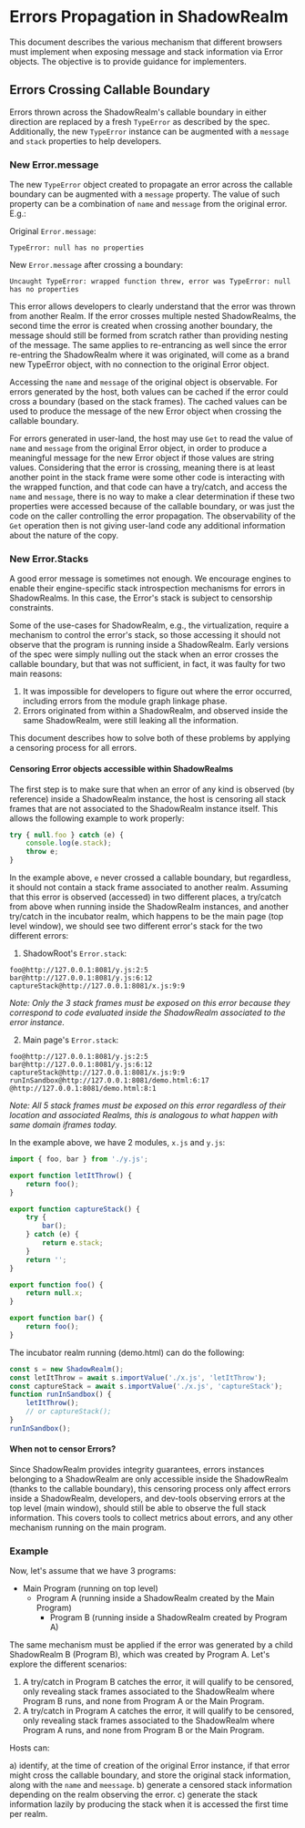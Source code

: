# Errors Propagation in ShadowRealm

This document describes the various mechanism that different browsers must implement when exposing message and stack information via Error objects. The objective is to provide guidance for implementers.

## Errors Crossing Callable Boundary

Errors thrown across the ShadowRealm's callable boundary in either direction are replaced by a fresh `TypeError` as described by the spec. Additionally, the new `TypeError` instance can be augmented with a `message` and `stack` properties to help developers.

### New Error.message

The new `TypeError` object created to propagate an error across the callable boundary can be augmented with a `message` property. The value of such property can be a combination of `name` and `message` from the original error. E.g.:

Original `Error.message`:

```
TypeError: null has no properties
```

New `Error.message` after crossing a boundary:

```
Uncaught TypeError: wrapped function threw, error was TypeError: null has no properties
```

This error allows developers to clearly understand that the error was thrown from another Realm. If the error crosses multiple nested ShadowRealms, the second time the error is created when crossing another boundary, the message should still be formed from scratch rather than providing nesting of the message. The same applies to re-entrancing as well since the error re-entring the ShadowRealm where it was originated, will come as a brand new TypeError object, with no connection to the original Error object.

Accessing the `name` and `message` of the original object is observable. For errors generated by the host, both values can be cached if the error could cross a boundary (based on the stack frames). The cached values can be used to produce the message of the new Error object when crossing the callable boundary.

For errors generated in user-land, the host may use `Get` to read the value of `name` and `message` from the original Error object, in order to produce a meaningful message for the new Error object if those values are string values. Considering that the error is crossing, meaning there is at least another point in the stack frame were some other code is interacting with the wrapped function, and that code can have a try/catch, and access the `name` and `message`, there is no way to make a clear determination if these two properties were accessed because of the callable boundary, or was just the code on the caller controlling the error propagation. The observability of the `Get` operation then is not giving user-land code any additional information about the nature of the copy.

### New Error.Stacks

A good error message is sometimes not enough. We encourage engines to enable their engine-specific stack introspection mechanisms for errors in ShadowRealms. In this case, the Error's stack is subject to censorship constraints.

Some of the use-cases for ShadowRealm, e.g., the virtualization, require a mechanism to control the error's stack, so those accessing it should not observe that the program is running inside a ShadowRealm. Early versions of the spec were simply nulling out the stack when an error crosses the callable boundary, but that was not sufficient, in fact, it was faulty for two main reasons:

1. It was impossible for developers to figure out where the error occurred, including errors from the module graph linkage phase.
2. Errors originated from within a ShadowRealm, and observed inside the same ShadowRealm, were still leaking all the information.

This document describes how to solve both of these problems by applying a censoring process for all errors.

#### Censoring Error objects accessible within ShadowRealms

The first step is to make sure that when an error of any kind is observed (by reference) inside a ShadowRealm instance, the host is censoring all stack frames that are not associated to the ShadowRealm instance itself. This allows the following example to work properly:

```js
try { null.foo } catch (e) {
    console.log(e.stack);
    throw e;
}
```

In the example above, `e` never crossed a callable boundary, but regardless, it should not contain a stack frame associated to another realm. Assuming that this error is observed (accessed) in two different places, a try/catch from above when running inside the ShadowRealm instances, and another try/catch in the incubator realm, which happens to be the main page (top level window), we should see two different error's stack for the two different errors:

1. ShadowRoot's `Error.stack`:
```
foo@http://127.0.0.1:8081/y.js:2:5
bar@http://127.0.0.1:8081/y.js:6:12
captureStack@http://127.0.0.1:8081/x.js:9:9
```

_Note: Only the 3 stack frames must be exposed on this error because they correspond to code evaluated inside the ShadowRealm associated to the error instance._

2. Main page's `Error.stack`:
```
foo@http://127.0.0.1:8081/y.js:2:5
bar@http://127.0.0.1:8081/y.js:6:12
captureStack@http://127.0.0.1:8081/x.js:9:9
runInSandbox@http://127.0.0.1:8081/demo.html:6:17
@http://127.0.0.1:8081/demo.html:8:1
```

_Note: All 5 stack frames must be exposed on this error regardless of their location and associated Realms, this is analogous to what happen with same domain iframes today._

In the example above, we have 2 modules, `x.js` and `y.js`:

```js
import { foo, bar } from './y.js';

export function letItThrow() {
    return foo();
}

export function captureStack() {
    try {
        bar();
    } catch (e) {
        return e.stack;
    }
    return '';
}
```

```js
export function foo() {
    return null.x;
}

export function bar() {
    return foo();
}
```

The incubator realm running (demo.html) can do the following:

```js
const s = new ShadowRealm();
const letItThrow = await s.importValue('./x.js', 'letItThrow');
const captureStack = await s.importValue('./x.js', 'captureStack');
function runInSandbox() {
    letItThrow();
    // or captureStack();
}
runInSandbox();
```

#### When not to censor Errors?

Since ShadowRealm provides integrity guarantees, errors instances belonging to a ShadowRealm are only accessible inside the ShadowRealm (thanks to the callable boundary), this censoring process only affect errors inside a ShadowRealm, developers, and dev-tools observing errors at the top level (main window), should still be able to observe the full stack information. This covers tools to collect metrics about errors, and any other mechanism running on the main program.

### Example

Now, let's assume that we have 3 programs:

 - Main Program (running on top level)
   - Program A (running inside a ShadowRealm created by the Main Program)
     - Program B (running inside a ShadowRealm created by Program A)

The same mechanism must be applied if the error was generated by a child ShadowRealm B (Program B), which was created by Program A. Let's explore the different scenarios:

1. A try/catch in Program B catches the error, it will qualify to be censored, only revealing stack frames associated to the ShadowRealm where Program B runs, and none from Program A or the Main Program.
1. A try/catch in Program A catches the error, it will qualify to be censored, only revealing stack frames associated to the ShadowRealm where Program A runs, and none from Program B or the Main Program.

Hosts can:

a) identify, at the time of creation of the original Error instance, if that error might cross the callable boundary, and store the original stack information, along with the `name` and `meessage`.
b) generate a censored stack information depending on the realm observing the error.
c) generate the stack information lazily by producing the stack when it is accessed the first time per realm.
